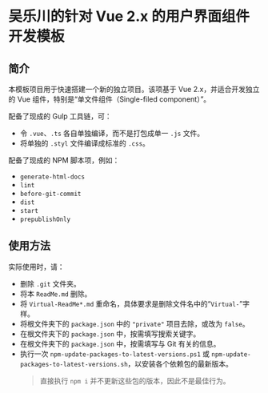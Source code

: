 <link rel="stylesheet" href="./node_modules/@wulechuan/css-stylus-markdown-themes/dist/css/wulechuan-styles-for-html-via-markdown--vscode.default.min.css">


# 吴乐川的针对 Vue 2.x 的用户界面组件开发模板

## 简介

本模板项目用于快速搭建一个新的独立项目。该项基于 Vue 2.x，并适合开发独立的 Vue 组件，特别是“单文件组件（Single-filed component）”。

配备了现成的 Gulp 工具链，可：

-   令 `.vue`、`.ts` 各自单独编译，而不是打包成单一 `.js` 文件。
-   将单独的 `.styl` 文件编译成标准的 `.css`。


配备了现成的 NPM 脚本项，例如：

-   `generate-html-docs`
-   `lint`
-   `before-git-commit`
-   `dist`
-   `start`
-   `prepublishOnly`


## 使用方法

实际使用时，请：

-   删除 `.git` 文件夹。
-   将本 `ReadMe.md` 删除。
-   将 `Virtual-ReadMe*.md` 重命名，具体要求是删除文件名中的“`Virtual-`”字样。
-   将根文件夹下的 `package.json` 中的 `"private"` 项目去除，或改为 `false`。
-   在根文件夹下的 `package.json` 中，按需填写搜索关键字。
-   在根文件夹下的 `package.json` 中，按需填写与 Git 有关的信息。
-   执行一次 `npm-update-packages-to-latest-versions.ps1` 或 `npm-update-packages-to-latest-versions.sh`，以安装各个依赖包的最新版本。
    > 直接执行 `npm i` 并不更新这些包的版本，因此不是最佳行为。
